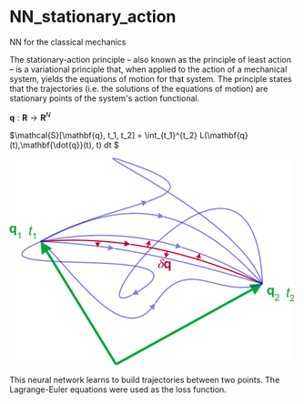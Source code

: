 # NN_stationary_action
NN for the classical mechanics


The stationary-action principle – also known as the principle of least action – is a variational principle that, when applied to the action of a mechanical system, yields the equations of motion for that system. The principle states that the trajectories (i.e. the solutions of the equations of motion) are stationary points of the system's action functional.

$\mathbf{q} : \mathbf{R} \to \mathbf{R}^N$

$\mathcal{S}[\mathbf{q}, t_1, t_2] = \int_{t_1}^{t_2} L(\mathbf{q}(t),\mathbf{\dot{q}}(t), t) dt $ 

<img src="./Action.png"  width="500" 
     height=auto>

This neural network learns to build trajectories between two points. The Lagrange-Euler equations were used as the loss function.
